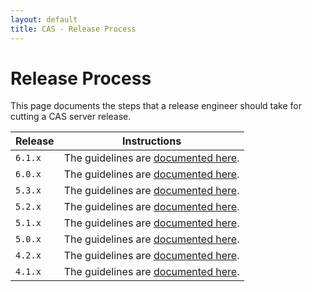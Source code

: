 ```yaml
---
layout: default
title: CAS - Release Process
---
```


# Release Process

This page documents the steps that a release engineer should take for cutting a CAS server release.

| Release               | Instructions
|-----------------------|-------------------------------------------------------------
| `6.1.x`               | The guidelines are [documented here](Release-Process-61X.html).
| `6.0.x`               | The guidelines are [documented here](Release-Process-60X.html).
| `5.3.x`               | The guidelines are [documented here](Release-Process-53X.html).
| `5.2.x`               | The guidelines are [documented here](Release-Process-52X.html).
| `5.1.x`               | The guidelines are [documented here](Release-Process-51X.html).
| `5.0.x`               | The guidelines are [documented here](Release-Process-50X.html).
| `4.2.x`               | The guidelines are [documented here](Release-Process-42X.html).
| `4.1.x`               | The guidelines are [documented here](Release-Process-41X.html).
